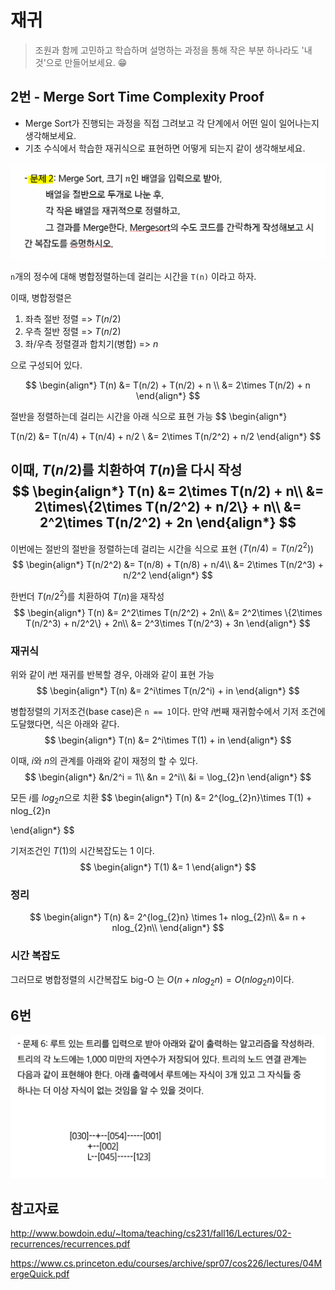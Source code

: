 # 재귀

>  조원과 함께 고민하고 학습하며 설명하는 과정을 통해 작은 부분 하나라도 '내 것'으로 만들어보세요. 😁




## 2번 - Merge Sort Time Complexity Proof

- Merge Sort가 진행되는 과정을 직접 그려보고 각 단계에서 어떤 일이 일어나는지 생각해보세요.
- 기초 수식에서 학습한 재귀식으로 표현하면 어떻게 되는지 같이 생각해보세요.

![재귀_2](5_재귀.assets/재귀_2.PNG)



`n`개의 정수에 대해 병합정렬하는데 걸리는 시간을 `T(n)` 이라고 하자.

이때, 병합정렬은 

1. 좌측 절반 정렬 => $T(n/2)$
2. 우측 절반 정렬 => $T(n/2)$
3. 좌/우측 정렬결과 합치기(병합) => $n$

으로 구성되어 있다.

$$
\begin{align*}
T(n) &= T(n/2) + T(n/2) + n \\
&= 2\times T(n/2) + n
\end{align*}
$$



절반을 정렬하는데 걸리는 시간을 아래 식으로 표현 가능
$$
\begin{align*}

T(n/2) &= T(n/4) + T(n/4) + n/2 \\
&= 2\times T(n/2^2) + n/2
\end{align*}
$$



이때, $T(n/2)$를 치환하여 $T(n)$을 다시 작성
$$
\begin{align*}
T(n) &= 2\times T(n/2) + n\\
&= 2\times\{2\times T(n/2^2) + n/2\} + n\\
&= 2^2\times T(n/2^2) + 2n
\end{align*}
$$
---

이번에는 절반의 절반을 정렬하는데 걸리는 시간을 식으로 표현 ($T(n/4) = T(n/2^2)$)
$$
\begin{align*}
T(n/2^2) &= T(n/8) + T(n/8) + n/4\\
&= 2\times T(n/2^3) + n/2^2
\end{align*}
$$



한번더 $T(n/2^2)$를 치환하여 $T(n)$을 재작성
$$
\begin{align*}
T(n) &= 2^2\times T(n/2^2) + 2n\\
&= 2^2\times \{2\times T(n/2^3) + n/2^2\} + 2n\\
&= 2^3\times T(n/2^3) + 3n
\end{align*}
$$

### 재귀식

위와 같이 $i$번 재귀를 반복할 경우, 아래와 같이 표현 가능
$$
\begin{align*}
T(n) &= 2^i\times T(n/2^i) + in
\end{align*}
$$



병합정렬의 기저조건(base case)은 `n == 1`이다. 만약 $i$번째 재귀함수에서 기저 조건에 도달했다면, 식은 아래와 같다.
$$
\begin{align*}
T(n) &= 2^i\times T(1) + in
\end{align*}
$$


이때, $i$와 $n$의 관계를 아래와 같이 재정의 할 수 있다.
$$
\begin{align*}
&n/2^i = 1\\
&n = 2^i\\
&i = \log_{2}n
\end{align*}
$$



모든 $i$를 $log_{2}n$으로 치환
$$
\begin{align*}
T(n) &= 2^{log_{2}n}\times T(1) + nlog_{2}n

\end{align*}
$$


기저조건인 $T(1)$의 시간복잡도는 $1$ 이다.
$$
\begin{align*}
T(1) &= 1
\end{align*}
$$

### 정리


$$
\begin{align*}
T(n) &= 2^{log_{2}n} \times 1+ nlog_{2}n\\
&= n + nlog_{2}n\\
\end{align*}
$$



### 시간 복잡도

그러므로 병합정렬의 시간복잡도 big-O 는 $O(n + nlog_{2}n) = O(nlog_{2}n)$이다.





## 6번

![image-20210926214650861](5_재귀.assets/image-20210926214650861.png)






## 참고자료

http://www.bowdoin.edu/~ltoma/teaching/cs231/fall16/Lectures/02-recurrences/recurrences.pdf

https://www.cs.princeton.edu/courses/archive/spr07/cos226/lectures/04MergeQuick.pdf